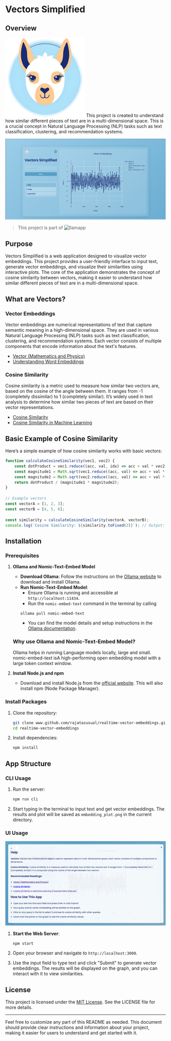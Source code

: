 # Vectors Simplified

## Overview

![Vectors Simplified](./assets/llama.png)
This project is created to understand how similar different pieces of text are in a multi-dimensional space. This is a crucial concept in Natural Language Processing (NLP) tasks such as text classification, clustering, and recommendation systems.

![Visualization](./assets/visual.png)

> This project is part of ![llamapp](www.github.com/rajatasusual/llamapp)

## Purpose

Vectors Simplified is a web application designed to visualize vector embeddings. This project provides a user-friendly interface to input text, generate vector embeddings, and visualize their similarities using interactive plots. The core of the application demonstrates the concept of cosine similarity between vectors, making it easier to understand how similar different pieces of text are in a multi-dimensional space.

## What are Vectors?

### Vector Embeddings

Vector embeddings are numerical representations of text that capture semantic meaning in a high-dimensional space. They are used in various Natural Language Processing (NLP) tasks such as text classification, clustering, and recommendation systems. Each vector consists of multiple components that encode information about the text's features.

- [Vector (Mathematics and Physics)](https://en.wikipedia.org/wiki/Vector_(mathematics_and_physics))
- [Understanding Word Embeddings](https://towardsdatascience.com/understanding-word-embeddings-88f3ff78a3e0)

### Cosine Similarity

Cosine similarity is a metric used to measure how similar two vectors are, based on the cosine of the angle between them. It ranges from -1 (completely dissimilar) to 1 (completely similar). It’s widely used in text analysis to determine how similar two pieces of text are based on their vector representations.

- [Cosine Similarity](https://en.wikipedia.org/wiki/Cosine_similarity)
- [Cosine Similarity in Machine Learning](https://towardsdatascience.com/cosine-similarity-in-machine-learning-4c78341a5a94)

## Basic Example of Cosine Similarity

Here’s a simple example of how cosine similarity works with basic vectors:

```javascript
function calculateCosineSimilarity(vec1, vec2) {
    const dotProduct = vec1.reduce((acc, val, idx) => acc + val * vec2[idx], 0);
    const magnitude1 = Math.sqrt(vec1.reduce((acc, val) => acc + val * val, 0));
    const magnitude2 = Math.sqrt(vec2.reduce((acc, val) => acc + val * val, 0));
    return dotProduct / (magnitude1 * magnitude2);
}

// Example vectors
const vectorA = [1, 2, 3];
const vectorB = [4, 5, 6];

const similarity = calculateCosineSimilarity(vectorA, vectorB);
console.log(`Cosine Similarity: ${similarity.toFixed(2)}`); // Output: Cosine Similarity: 0.9746
```

## Installation

### Prerequisites

1. **Ollama and Nomic-Text-Embed Model**

   - **Download Ollama**: Follow the instructions on the [Ollama website](https://www.ollama.com) to download and install Ollama.
   - **Run Nomic-Text-Embed Model**:
     - Ensure Ollama is running and accessible at `http://localhost:11434`.
     - Run the `nomic-embed-text` command in the terminal by calling 
      ```
      ollama pull nomic-embed-text
      ```
     - You can find the model details and setup instructions in the [Ollama documentation](https://docs.ollama.com).

    ### Why use Ollama and Nomic-Text-Embed Model?
    Ollama helps in running Language models locally, large and small. nomic-embed-text isA high-performing open embedding model with a large token context window.

2. **Install Node.js and npm**

   - Download and install Node.js from the [official website](https://nodejs.org/). This will also install npm (Node Package Manager).

### Install Packages

1. Clone the repository:
   ```bash
   git clone www.github.com/rajatasusual/realtime-vector-embeddings.git
   cd realtime-vector-embeddings
   ```

2. Install dependencies:
   ```bash
   npm install
   ```

## App Structure

### CLI Usage

1. Run the server:
   ```bash
   npm run cli
   ```

2. Start typing in the terminal to input text and get vector embeddings. The results and plot will be saved as `embedding_plot.png` in the current directory.

### UI Usage

![Help](./assets/popup.png)

1. **Start the Web Server**:
   ```bash
   npm start
   ```

2. Open your browser and navigate to `http://localhost:3000`.

3. Use the input field to type text and click "Submit" to generate vector embeddings. The results will be displayed on the graph, and you can interact with it to view similarities.

## License

This project is licensed under the [MIT License](LICENSE). See the LICENSE file for more details.

---

Feel free to customize any part of this README as needed. This document should provide clear instructions and information about your project, making it easier for users to understand and get started with it.
